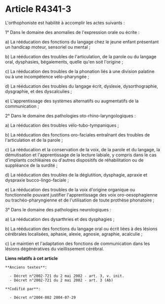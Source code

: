 # Article R4341-3

L'orthophoniste est habilité à accomplir les actes suivants :

1° Dans le domaine des anomalies de l'expression orale ou écrite :

a) La rééducation des fonctions du langage chez le jeune enfant présentant un handicap moteur, sensoriel ou mental ;

b) La rééducation des troubles de l'articulation, de la parole ou du langage oral, dysphasies, bégaiements, quelle qu'en soit
l'origine ;

c) La rééducation des troubles de la phonation liés à une division palatine ou à une incompétence vélo-pharyngée ;

d) La rééducation des troubles du langage écrit, dyslexie, dysorthographie, dysgraphie, et des dyscalculies ;

e) L'apprentissage des systèmes alternatifs ou augmentatifs de la communication ;

2° Dans le domaine des pathologies oto-rhino-laryngologiques :

a) La rééducation des troubles vélo-tubo-tympaniques ;

b) La rééducation des fonctions oro-faciales entraînant des troubles de l'articulation et de la parole ;

c) La rééducation et la conservation de la voix, de la parole et du langage, la démutisation et l'apprentissage de la lecture
labiale, y compris dans le cas d'implants cochléaires ou d'autres dispositifs de réhabilitation ou de suppléance de la
surdité ;

d) La rééducation des troubles de la déglutition, dysphagie, apraxie et dyspraxie bucco-lingo-faciale ;

e) La rééducation des troubles de la voix d'origine organique ou fonctionnelle pouvant justifier l'apprentissage des voix
oro-oesophagienne ou trachéo-pharyngienne et de l'utilisation de toute prothèse phonatoire ;

3° Dans le domaine des pathologies neurologiques :

a) La rééducation des dysarthries et des dysphagies ;

b) La rééducation des fonctions du langage oral ou écrit liées à des lésions cérébrales localisées, aphasie, alexie, agnosie,
agraphie, acalculie ;

c) Le maintien et l'adaptation des fonctions de communication dans les lésions dégénératives du vieillissement cérébral.

**Liens relatifs à cet article**

	**Anciens textes**:

	  - Décret n°2002-721 du 2 mai 2002 - art. 3, v. init.
	  - Décret n°2002-721 du 2 mai 2002 - art. 3 (Ab)

	**Codifié par**:

	  - Décret n°2004-802 2004-07-29
